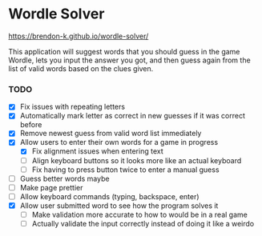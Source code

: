 # Wordle Solver

https://brendon-k.github.io/wordle-solver/

This application will suggest words that you should guess in the game Wordle, lets you input the answer you got, and then guess again from the list of valid words based on the clues given.

### TODO

- [x] Fix issues with repeating letters
- [x] Automatically mark letter as correct in new guesses if it was correct before
- [x] Remove newest guess from valid word list immediately
- [x] Allow users to enter their own words for a game in progress
  - [x] Fix alignment issues when entering text
  - [ ] Align keyboard buttons so it looks more like an actual keyboard
  - [ ] Fix having to press button twice to enter a manual guess
- [ ] Guess better words maybe
- [ ] Make page prettier
- [ ] Allow keyboard commands (typing, backspace, enter)
- [x] Allow user submitted word to see how the program solves it
  - [ ] Make validation more accurate to how to would be in a real game
  - [ ] Actually validate the input correctly instead of doing it like a weirdo